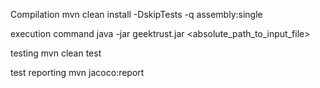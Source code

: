 Compilation 
mvn clean install -DskipTests -q assembly:single

execution command
java -jar geektrust.jar <absolute_path_to_input_file>

testing
mvn clean test

test reporting
mvn jacoco:report